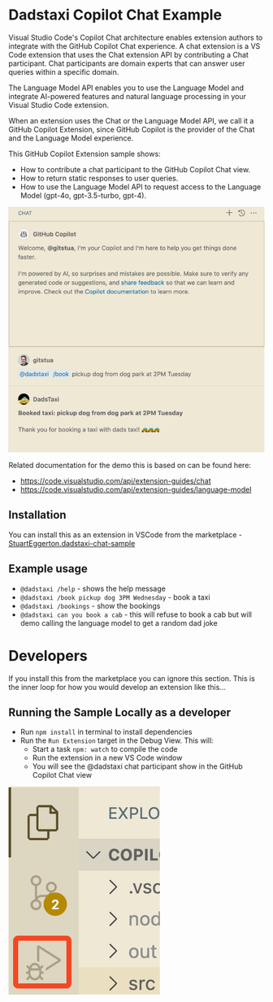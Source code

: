 # Dadstaxi Copilot Chat Example

Visual Studio Code's Copilot Chat architecture enables extension authors to integrate with the GitHub Copilot Chat experience. A chat extension is a VS Code extension that uses the Chat extension API by contributing a Chat participant. Chat participants are domain experts that can answer user queries within a specific domain.

The Language Model API enables you to use the Language Model and integrate AI-powered features and natural language processing in your Visual Studio Code extension.

When an extension uses the Chat or the Language Model API, we call it a GitHub Copilot Extension, since GitHub Copilot is the provider of the Chat and the Language Model experience.

This GitHub Copilot Extension sample shows:

- How to contribute a chat participant to the GitHub Copilot Chat view.
- How to return static responses to user queries.
- How to use the Language Model API to request access to the Language Model (gpt-4o, gpt-3.5-turbo, gpt-4).

![demo](./demo.png)

Related documentation for the demo this is based on can be found here:
- https://code.visualstudio.com/api/extension-guides/chat
- https://code.visualstudio.com/api/extension-guides/language-model

## Installation
You can install this as an extension in VSCode from the marketplace - [StuartEggerton.dadstaxi-chat-sample](https://marketplace.visualstudio.com/items?itemName=StuartEggerton.dadstaxi-chat-sample)

## Example usage
- `@dadstaxi /help` - shows the help message
- `@dadstaxi /book pickup dog 3PM Wednesday` - book a taxi
- `@dadstaxi /bookings` - show the bookings
- `@dadstaxi can you book a cab` - this will refuse to book a cab but will demo calling the language model to get a random dad joke


# Developers
If you install this from the marketplace you can ignore this section. This is the inner loop for how you would develop an extension like this...

## Running the Sample Locally as a developer

- Run `npm install` in terminal to install dependencies
- Run the `Run Extension` target in the Debug View. This will:
	- Start a task `npm: watch` to compile the code
	- Run the extension in a new VS Code window
	- You will see the @dadstaxi chat participant show in the GitHub Copilot Chat view

![alt text](image.png)
